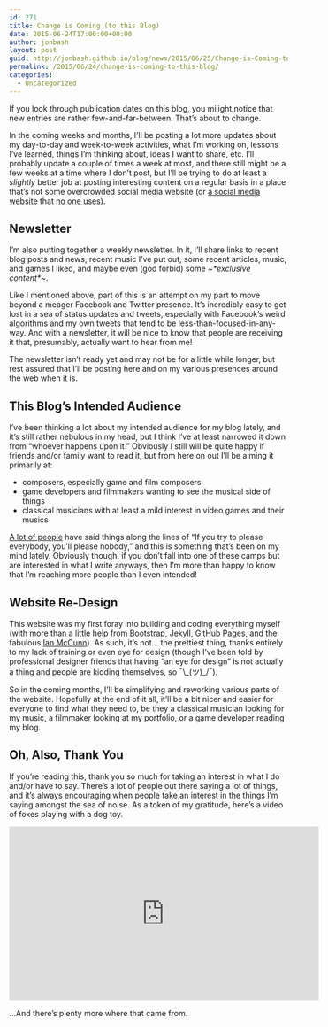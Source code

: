 ```yaml
---
id: 271
title: Change is Coming (to this Blog)
date: 2015-06-24T17:00:00+00:00
author: jonbash
layout: post
guid: http://jonbash.github.io/blog/news/2015/06/25/Change-is-Coming-to-this-Blog
permalink: /2015/06/24/change-is-coming-to-this-blog/
categories:
  - Uncategorized
---
```

<p>If you look through publication dates on this blog, you miiight notice that new entries are rather few-and-far-between. That’s about to change.</p>

<p>In the coming weeks and months, I’ll be posting a lot more updates about my day-to-day and week-to-week activities, what I’m working on, lessons I’ve learned, things I’m thinking about, ideas I want to share, etc. I’ll probably update a couple of times a week at most, and there still might be a few weeks at a time where I don’t post, but I’ll be trying to do at least a <em>slightly</em> better job at posting interesting content on a regular basis in a place that’s not some overcrowded social media website (or <a href="http://plus.google.com">a social media website</a> that <a href="http://www.ello.co">no one uses</a>).</p>

<h2 id="newsletter">Newsletter</h2>

<p>I’m also putting together a weekly newsletter. In it, I’ll share links to recent blog posts and news, recent music I’ve put out, some recent articles, music, and games I liked, and maybe even (god forbid) some <em>~*exclusive content*~</em>.</p>

<p>Like I mentioned above, part of this is an attempt on my part to move beyond a meager Facebook and Twitter presence. It’s incredibly easy to get lost in a sea of status updates and tweets, especially with Facebook’s weird algorithms and my own tweets that tend to be less-than-focused-in-any-way. And with a newsletter, it will be nice to know that people are receiving it that, presumably, actually want to hear from me!</p>

<p>The newsletter isn’t ready yet and may not be for a little while longer, but rest assured that I’ll be posting here and on my various presences around the web when it is.</p>

<h2 id="this-blogs-intended-audience">This Blog’s Intended Audience</h2>

<p>I’ve been thinking a lot about my intended audience for my blog lately, and it’s still rather nebulous in my head, but I think I’ve at least narrowed it down from “whoever happens upon it.” Obviously I still will be quite happy if friends and/or family want to read it, but from here on out I’ll be aiming it primarily at:</p>

<ul>
  <li>composers, especially game and film composers</li>
  <li>game developers and filmmakers wanting to see the musical side of things</li>
  <li>classical musicians with at least a mild interest in video games and their musics</li>
</ul>

<p><a href="https://www.google.com/search?q=If+you+try+to+please+everybody%2C+you%27ll+please+nobody&amp;oq=If+you+try+to+please+everybody%2C+you%27ll+please+nobody&amp;aqs=chrome..69i57.608j0j9&amp;sourceid=chrome&amp;es_sm=119&amp;ie=UTF-8">A lot of people</a> have said things along the lines of “If you try to please everybody, you’ll please nobody,” and this is something that’s been on my mind lately. Obviously though, if you don’t fall into one of these camps but are interested in what I write anyways, then I’m more than happy to know that I’m reaching more people than I even intended!</p>

<h2 id="website-re-design">Website Re-Design</h2>

<p>This website was my first foray into building and coding everything myself (with more than a little help from <a href="http://getbootstrap.com/">Bootstrap</a>, <a href="http://jekyllrb.com/">Jekyll</a>, <a href="https://pages.github.com/">GitHub Pages</a>, and the fabulous <a href="http://www.ianmccunn.com/">Ian McCunn</a>). As such, it’s not… the prettiest thing, thanks entirely to my lack of training or even eye for design (though I’ve been told by professional designer friends that having “an eye for design” is not actually a thing and people are kidding themselves, so ¯\_(ツ)_/¯).</p>

<p>So in the coming months, I’ll be simplifying and reworking various parts of the website. Hopefully at the end of it all, it’ll be a bit nicer and easier for everyone to find what they need to, be they a classical musician looking for my music, a filmmaker looking at my portfolio, or a game developer reading my blog.</p>

<h2 id="oh-also-thank-you">Oh, Also, Thank You</h2>

<p>If you’re reading this, thank you so much for taking an interest in what I do and/or have to say. There’s a lot of people out there saying a lot of things, and it’s always encouraging when people take an interest in the things I’m saying amongst the sea of noise. As a token of my gratitude, here’s a video of foxes playing with a dog toy.</p>

<iframe width="560" height="315" src="https://www.youtube.com/embed/Vmxf79w2NU0" frameborder="0" allowfullscreen=""></iframe>

<p>…And there’s plenty more where that came from.</p>
